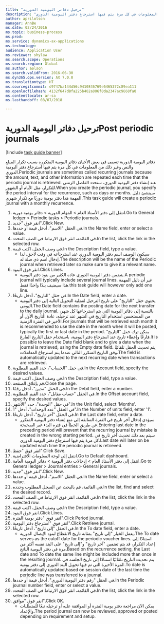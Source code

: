 ```yaml
--- 
title: "ترحيل دفاتر اليومية الدورية"
description: "دفاتر اليومية الدورية تسمى في بعض الأحيان دفاتر اليومية المتكررة بسبب تكرار المبلع والنص وغير ذلك من المعلومات في كل مرة يتم فيها استرجاع دفتر اليومية الدوري."
author: aprilolson
manager: AnnBe
ms.date: 02/24/2016
ms.topic: business-process
ms.prod: 
ms.service: dynamics-ax-applications
ms.technology: 
audience: Application User
ms.reviewer: shylaw
ms.search.scope: Operations
ms.search.region: Global
ms.author: aolson
ms.search.validFrom: 2016-06-30
ms.dyn365.ops.version: AX 7.0.0
ms.translationtype: HT
ms.sourcegitcommit: d9747ba144d56c9410846769e5465372c89ea111
ms.openlocfilehash: 4132f647d8fa225b402a006f0da2347ac9660fa0
ms.contentlocale: ar-sa
ms.lasthandoff: 08/07/2018

---
```

# <a name="post-periodic-journals"></a><span data-ttu-id="c8f98-103">ترحيل دفاتر اليومية الدورية</span><span class="sxs-lookup"><span data-stu-id="c8f98-103">Post periodic journals</span></span>

[!include [task guide banner](../../includes/task-guide-banner.md)]

<span data-ttu-id="c8f98-104">دفاتر اليومية الدورية تسمى في بعض الأحيان دفاتر اليومية المتكررة بسبب تكرار المبلع والنص وغير ذلك من المعلومات في كل مرة يتم فيها استرجاع دفتر اليومية الدوري.</span><span class="sxs-lookup"><span data-stu-id="c8f98-104">Periodic journals are sometimes called recurring journals because the amount, text, and other information are repeated each time that the periodic journal is retrieved.</span></span> <span data-ttu-id="c8f98-105">عند إنشاء دفتر اليومية الدوري، ستحدد الفاصل الزمني للتكرار، مثل الأيام أو الشهور.</span><span class="sxs-lookup"><span data-stu-id="c8f98-105">When you create the periodic journal, you specify the period interval for the recurrence, such as days or months.</span></span> <span data-ttu-id="c8f98-106">سينشئ دليل المهمة هذا دفتر يومية دوريًا مع تكرار شهري.</span><span class="sxs-lookup"><span data-stu-id="c8f98-106">This task guide will create a periodic journal with a monthly recurrence.</span></span>



1. <span data-ttu-id="c8f98-107">انتقل إلى دفتر الأستاذ العام > المهام الدورية > دفاتر يومية دورية.</span><span class="sxs-lookup"><span data-stu-id="c8f98-107">Go to General ledger > Periodic tasks > Periodic journals.</span></span>
2. <span data-ttu-id="c8f98-108">انقر فوق "جديد".</span><span class="sxs-lookup"><span data-stu-id="c8f98-108">Click New.</span></span>
3. <span data-ttu-id="c8f98-109">في الحقل "الاسم"، أدخل قيمة أو حددها.</span><span class="sxs-lookup"><span data-stu-id="c8f98-109">In the Name field, enter or select a value.</span></span>
4. <span data-ttu-id="c8f98-110">في القائمة، انقر فوق الارتباط في الصف المحدد.</span><span class="sxs-lookup"><span data-stu-id="c8f98-110">In the list, click the link in the selected row.</span></span>
5. <span data-ttu-id="c8f98-111">في وصف الحقل، اكتب قيمة.</span><span class="sxs-lookup"><span data-stu-id="c8f98-111">In the Description field, type a value.</span></span>
    * <span data-ttu-id="c8f98-112">سيكون الوصف اسم دفتر اليومية الدوري عند استرجاعه في وقت لاحق، لذا إدخال اسم ذي صلة له.</span><span class="sxs-lookup"><span data-stu-id="c8f98-112">The description will be the name of the Periodic journal when retrieved later so make sure to give it a relevant name.</span></span>  
6. <span data-ttu-id="c8f98-113">انقر فوق البنود.</span><span class="sxs-lookup"><span data-stu-id="c8f98-113">Click Lines.</span></span>
    * <span data-ttu-id="c8f98-114">يتضمن دفتر اليومية الدوري عادة الكثير من بنود دفتر اليومية.</span><span class="sxs-lookup"><span data-stu-id="c8f98-114">A periodic journal will typically include several journal lines.</span></span> <span data-ttu-id="c8f98-115">غير أن دليل المهمة هذا سيضيف بندًا واحدًا فقط.</span><span class="sxs-lookup"><span data-stu-id="c8f98-115">this task guide will however only add one line.</span></span>  
7. <span data-ttu-id="c8f98-116">في حقل "التاريخ"، أدخل تاريخًا.</span><span class="sxs-lookup"><span data-stu-id="c8f98-116">In the Date field, enter a date.</span></span>
    * <span data-ttu-id="c8f98-117">يحتوي حقل "التاريخ" على تاريخ الترحيل لعملية التحويل التالية إلى دفتر اليومية اليومي.</span><span class="sxs-lookup"><span data-stu-id="c8f98-117">The Date field contains the posting date for the next transfer to the daily journal.</span></span> <span data-ttu-id="c8f98-118">بالنسبة إلى دفاتر اليومية التي يتم استرجاعها كل شهر، من المستحسن استخدام التاريخ في الشهر عند ترحيله، عادة التاريخ الأول أو الأخير في الفترة الزمنية.</span><span class="sxs-lookup"><span data-stu-id="c8f98-118">For journals that will be retrieved each month it is recommended to use the date in the month when it will be posted, typically the first or last date in the period.</span></span> <span data-ttu-id="c8f98-119">يمكن ترك حقل "التاريخ" فارغًا وإعطاء تاريخ عند استرجاع دفتر اليومية، باستخدام حقل التاريخ الفارغ.</span><span class="sxs-lookup"><span data-stu-id="c8f98-119">It is possible to leave the Date field blank and to give a date when the journal is retrieved, using the Empty date field.</span></span>    <span data-ttu-id="c8f98-120">يتم تحديث الحقل تلقائيًا وفق التاريخ المتكرر التالي عندما يتم استرجاع المعاملات.</span><span class="sxs-lookup"><span data-stu-id="c8f98-120">The field is automatically updated to the next recurring date when transactions are retrieved.</span></span>  
8. <span data-ttu-id="c8f98-121">في حقل "الحساب"، حدد القيم المطلوبة.</span><span class="sxs-lookup"><span data-stu-id="c8f98-121">In the Account field, specify the desired values.</span></span>
9. <span data-ttu-id="c8f98-122">في وصف الحقل، اكتب قيمة.</span><span class="sxs-lookup"><span data-stu-id="c8f98-122">In the Description field, type a value.</span></span>
10. <span data-ttu-id="c8f98-123">قم بإغلاق الصفحة.</span><span class="sxs-lookup"><span data-stu-id="c8f98-123">Close the page.</span></span>
11. <span data-ttu-id="c8f98-124">في الحقل "مدين"، أدخل رقمًا.</span><span class="sxs-lookup"><span data-stu-id="c8f98-124">In the Debit field, enter a number.</span></span>
12. <span data-ttu-id="c8f98-125">في الحقل "حساب مقابل"، حدد القيم المطلوبة.</span><span class="sxs-lookup"><span data-stu-id="c8f98-125">In the Offset account field, specify the desired values.</span></span>
13. <span data-ttu-id="c8f98-126">في حقل "الوحدة"، حدد "الأشهر".</span><span class="sxs-lookup"><span data-stu-id="c8f98-126">In the Unit field, select 'Months'.</span></span>
14. <span data-ttu-id="c8f98-127">في الحقل "عدد الوحدات"، أدخل "1".</span><span class="sxs-lookup"><span data-stu-id="c8f98-127">In the Number of units field, enter '1'.</span></span>
15. <span data-ttu-id="c8f98-128">في الحقل "آخر تاريخ‬"، أدخل تاريخًا.</span><span class="sxs-lookup"><span data-stu-id="c8f98-128">In the Last date field, enter a date.</span></span>
    * <span data-ttu-id="c8f98-129">سيؤدي إدخال آخر تاريخ في الفترة السابقة إلى منع إنشاء دفتر اليومية المتكرر عن طريق الخطأ في فترة البدء غير الصحيحة.</span><span class="sxs-lookup"><span data-stu-id="c8f98-129">Entering last date in the preceding period will prevent that the recurring journal by mistake is created in the wrong starting period.</span></span> <span data-ttu-id="c8f98-130">سيتم بعد ذلك تحديث آخر تاريخ في كل مرة يتم فيها استرجاع دفتر اليومية الدوري.</span><span class="sxs-lookup"><span data-stu-id="c8f98-130">Last date will later on be updated each time the periodic journal is retrieved.</span></span>  
16. <span data-ttu-id="c8f98-131">انقر فوق "حفظ".</span><span class="sxs-lookup"><span data-stu-id="c8f98-131">Click Save.</span></span>
17. <span data-ttu-id="c8f98-132">انتقل إلى لوحة المعلومات الافتراضية.</span><span class="sxs-lookup"><span data-stu-id="c8f98-132">Go to Default dashboard.</span></span>
18. <span data-ttu-id="c8f98-133">انتقل إلى دفتر الأستاذ العام > إدخالات دفتر اليومية > دفاتر اليومية العامة‬.</span><span class="sxs-lookup"><span data-stu-id="c8f98-133">Go to General ledger > Journal entries > General journals.</span></span>
19. <span data-ttu-id="c8f98-134">انقر فوق "جديد".</span><span class="sxs-lookup"><span data-stu-id="c8f98-134">Click New.</span></span>
20. <span data-ttu-id="c8f98-135">في الحقل "الاسم"، أدخل قيمة أو حددها.</span><span class="sxs-lookup"><span data-stu-id="c8f98-135">In the Name field, enter or select a value.</span></span>
21. <span data-ttu-id="c8f98-136">في القائمة، قم بالبحث عن السجل المطلوب وحدده.</span><span class="sxs-lookup"><span data-stu-id="c8f98-136">In the list, find and select the desired record.</span></span>
22. <span data-ttu-id="c8f98-137">في القائمة، انقر فوق الارتباط في الصف المحدد.</span><span class="sxs-lookup"><span data-stu-id="c8f98-137">In the list, click the link in the selected row.</span></span>
23. <span data-ttu-id="c8f98-138">في وصف الحقل، اكتب قيمة.</span><span class="sxs-lookup"><span data-stu-id="c8f98-138">In the Description field, type a value.</span></span>
24. <span data-ttu-id="c8f98-139">انقر فوق البنود.</span><span class="sxs-lookup"><span data-stu-id="c8f98-139">Click Lines.</span></span>
25. <span data-ttu-id="c8f98-140">انقر فوق "دفتر يومية الفترة".</span><span class="sxs-lookup"><span data-stu-id="c8f98-140">Click Period journal.</span></span>
26. <span data-ttu-id="c8f98-141">انقر فوق "استرجاع دفتر اليومية‬".</span><span class="sxs-lookup"><span data-stu-id="c8f98-141">Click Retrieve journal.</span></span>
27. <span data-ttu-id="c8f98-142">في الحقل "إلى تاريخ"، أدخل تاريخًا.</span><span class="sxs-lookup"><span data-stu-id="c8f98-142">In the To date field, enter a date.</span></span>
    * <span data-ttu-id="c8f98-143">يعمل الخيار "إلى ‏‏تاريخ‬" بمثابة تاريخ الانقطاع لبنود الإيصال الدورية.</span><span class="sxs-lookup"><span data-stu-id="c8f98-143">The To date serves as the cutoff date for the periodic voucher lines.</span></span> <span data-ttu-id="c8f98-144">استنادًا إلى إعداد التكرار، قد يتم تضمين "آخر تاريخ" و"إلى تاريخ" على البند نفسه أكثر من مرة في دفتر اليومية الناتج.</span><span class="sxs-lookup"><span data-stu-id="c8f98-144">Based on the recurrence setting, the Last date and To date the same line might be included more than once in the resulting journal.</span></span> <span data-ttu-id="c8f98-145">يتم تحديث التاريخ تلقائيًا استنادًا إلى تاريخ الجلسة في المرة الأخيرة التي تم فيها تحويل البند الدوري إلى دفتر يومية.</span><span class="sxs-lookup"><span data-stu-id="c8f98-145">To date is automatically updated based on  session date of the last time the periodic line was transferred to a journal.</span></span>  
28. <span data-ttu-id="c8f98-146">في الحقل "رقم دفتر اليومية الدوري"، أدخل قيمة أو حددها.</span><span class="sxs-lookup"><span data-stu-id="c8f98-146">In the Periodic journal number field, enter or select a value.</span></span>
29. <span data-ttu-id="c8f98-147">في القائمة، انقر فوق الارتباط في الصف المحدد.</span><span class="sxs-lookup"><span data-stu-id="c8f98-147">In the list, click the link in the selected row.</span></span>
30. <span data-ttu-id="c8f98-148">انقر فوق "موافق".</span><span class="sxs-lookup"><span data-stu-id="c8f98-148">Click OK.</span></span>
    * <span data-ttu-id="c8f98-149">يمكن الآن مراجعة دفتر يومية الفترة‬ أو الموافقة عليه أو ترحيله تبعًا للمتطلبات والإعداد.</span><span class="sxs-lookup"><span data-stu-id="c8f98-149">The period journal can now be reviewed, approved or posted depending on requirement and setup.</span></span>  


